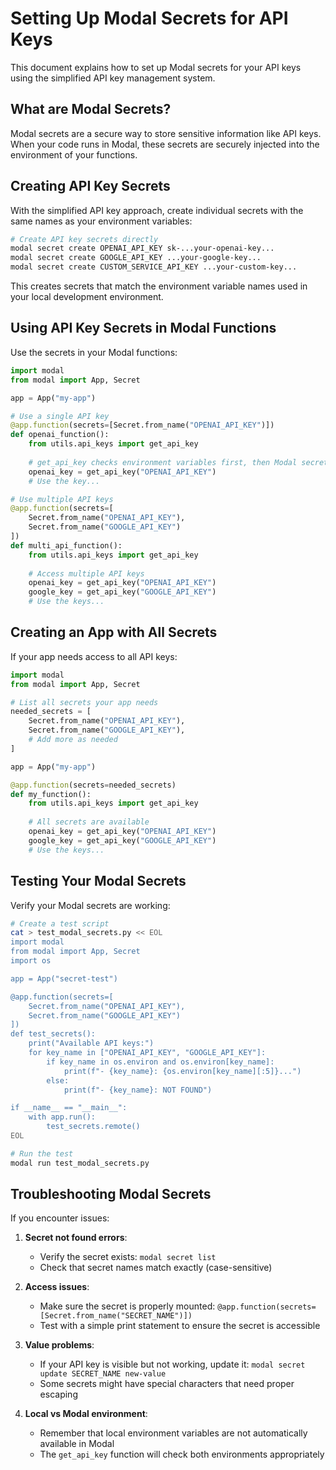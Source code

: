 # Setting Up Modal Secrets for API Keys

This document explains how to set up Modal secrets for your API keys using the simplified API key management system.

## What are Modal Secrets?

Modal secrets are a secure way to store sensitive information like API keys. When your code runs in Modal, these secrets are securely injected into the environment of your functions.

## Creating API Key Secrets

With the simplified API key approach, create individual secrets with the same names as your environment variables:

```bash
# Create API key secrets directly
modal secret create OPENAI_API_KEY sk-...your-openai-key...
modal secret create GOOGLE_API_KEY ...your-google-key...
modal secret create CUSTOM_SERVICE_API_KEY ...your-custom-key...
```

This creates secrets that match the environment variable names used in your local development environment.

## Using API Key Secrets in Modal Functions

Use the secrets in your Modal functions:

```python
import modal
from modal import App, Secret

app = App("my-app")

# Use a single API key
@app.function(secrets=[Secret.from_name("OPENAI_API_KEY")])
def openai_function():
    from utils.api_keys import get_api_key
    
    # get_api_key checks environment variables first, then Modal secrets
    openai_key = get_api_key("OPENAI_API_KEY")
    # Use the key...

# Use multiple API keys
@app.function(secrets=[
    Secret.from_name("OPENAI_API_KEY"),
    Secret.from_name("GOOGLE_API_KEY")
])
def multi_api_function():
    from utils.api_keys import get_api_key
    
    # Access multiple API keys
    openai_key = get_api_key("OPENAI_API_KEY")
    google_key = get_api_key("GOOGLE_API_KEY")
    # Use the keys...
```

## Creating an App with All Secrets

If your app needs access to all API keys:

```python
import modal
from modal import App, Secret

# List all secrets your app needs
needed_secrets = [
    Secret.from_name("OPENAI_API_KEY"),
    Secret.from_name("GOOGLE_API_KEY"),
    # Add more as needed
]

app = App("my-app")

@app.function(secrets=needed_secrets)
def my_function():
    from utils.api_keys import get_api_key
    
    # All secrets are available
    openai_key = get_api_key("OPENAI_API_KEY")
    google_key = get_api_key("GOOGLE_API_KEY")
    # Use the keys...
```

## Testing Your Modal Secrets

Verify your Modal secrets are working:

```bash
# Create a test script
cat > test_modal_secrets.py << EOL
import modal
from modal import App, Secret
import os

app = App("secret-test")

@app.function(secrets=[
    Secret.from_name("OPENAI_API_KEY"),
    Secret.from_name("GOOGLE_API_KEY")
])
def test_secrets():
    print("Available API keys:")
    for key_name in ["OPENAI_API_KEY", "GOOGLE_API_KEY"]:
        if key_name in os.environ and os.environ[key_name]:
            print(f"- {key_name}: {os.environ[key_name][:5]}...")
        else:
            print(f"- {key_name}: NOT FOUND")

if __name__ == "__main__":
    with app.run():
        test_secrets.remote()
EOL

# Run the test
modal run test_modal_secrets.py
```

## Troubleshooting Modal Secrets

If you encounter issues:

1. **Secret not found errors**: 
   - Verify the secret exists: `modal secret list`
   - Check that secret names match exactly (case-sensitive)

2. **Access issues**: 
   - Make sure the secret is properly mounted: `@app.function(secrets=[Secret.from_name("SECRET_NAME")])`
   - Test with a simple print statement to ensure the secret is accessible

3. **Value problems**:
   - If your API key is visible but not working, update it: `modal secret update SECRET_NAME new-value`
   - Some secrets might have special characters that need proper escaping

4. **Local vs Modal environment**:
   - Remember that local environment variables are not automatically available in Modal
   - The `get_api_key` function will check both environments appropriately
